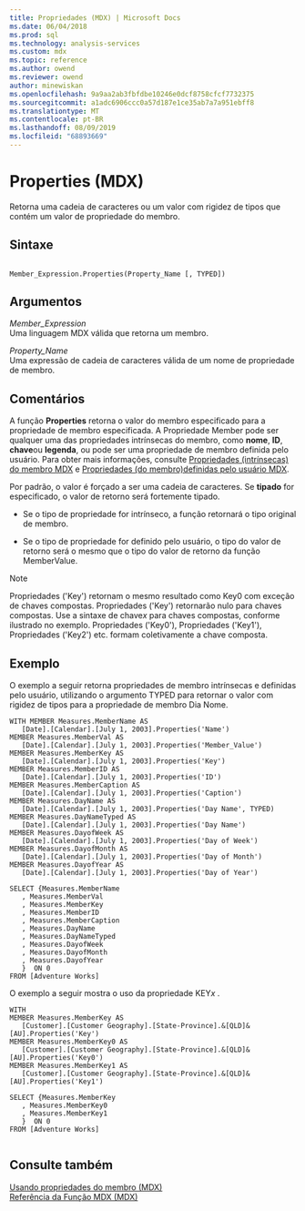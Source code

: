 ```yaml
---
title: Propriedades (MDX) | Microsoft Docs
ms.date: 06/04/2018
ms.prod: sql
ms.technology: analysis-services
ms.custom: mdx
ms.topic: reference
ms.author: owend
ms.reviewer: owend
author: minewiskan
ms.openlocfilehash: 9a9aa2ab3fbfdbe10246e0dcf8758cfcf7732375
ms.sourcegitcommit: a1adc6906ccc0a57d187e1ce35ab7a7a951ebff8
ms.translationtype: MT
ms.contentlocale: pt-BR
ms.lasthandoff: 08/09/2019
ms.locfileid: "68893669"
---
```

# <a name="properties-mdx"></a>Properties (MDX)


  Retorna uma cadeia de caracteres ou um valor com rigidez de tipos que contém um valor de propriedade do membro.  
  
## <a name="syntax"></a>Sintaxe  
  
```  
  
Member_Expression.Properties(Property_Name [, TYPED])  
```  
  
## <a name="arguments"></a>Argumentos  
 *Member_Expression*  
 Uma linguagem MDX válida que retorna um membro.  
  
 *Property_Name*  
 Uma expressão de cadeia de caracteres válida de um nome de propriedade de membro.  
  
## <a name="remarks"></a>Comentários  
 A função **Properties** retorna o valor do membro especificado para a propriedade de membro especificada. A Propriedade Member pode ser qualquer uma das propriedades intrínsecas do membro, como **nome**, **ID**, **chave**ou **legenda**, ou pode ser uma propriedade de membro definida pelo usuário. Para obter mais informações, consulte [Propriedades &#40;intrínsecas&#41; do membro MDX](https://docs.microsoft.com/analysis-services/multidimensional-models/mdx/mdx-member-properties-intrinsic-member-properties) e [Propriedades &#40;do membro&#41;definidas pelo usuário MDX](https://docs.microsoft.com/analysis-services/multidimensional-models/mdx/mdx-member-properties-user-defined-member-properties).  
  
 Por padrão, o valor é forçado a ser uma cadeia de caracteres. Se **tipado** for especificado, o valor de retorno será fortemente tipado.  
  
-   Se o tipo de propriedade for intrínseco, a função retornará o tipo original de membro.  
  
-   Se o tipo de propriedade for definido pelo usuário, o tipo do valor de retorno será o mesmo que o tipo do valor de retorno da função MemberValue.  
  
> [!NOTE]  
>  Propriedades ('Key') retornam o mesmo resultado como Key0 com exceção de chaves compostas. Propriedades ('Key') retornarão nulo para chaves compostas. Use a sintaxe de chave*x* para chaves compostas, conforme ilustrado no exemplo. Propriedades ('Key0'), Propriedades ('Key1'), Propriedades ('Key2') etc. formam coletivamente a chave composta.  
  
## <a name="example"></a>Exemplo  
 O exemplo a seguir retorna propriedades de membro intrínsecas e definidas pelo usuário, utilizando o argumento TYPED para retornar o valor com rigidez de tipos para a propriedade de membro Dia Nome.  
  
```  
WITH MEMBER Measures.MemberName AS   
   [Date].[Calendar].[July 1, 2003].Properties('Name')  
MEMBER Measures.MemberVal AS   
   [Date].[Calendar].[July 1, 2003].Properties('Member_Value')  
MEMBER Measures.MemberKey AS   
   [Date].[Calendar].[July 1, 2003].Properties('Key')  
MEMBER Measures.MemberID AS   
   [Date].[Calendar].[July 1, 2003].Properties('ID')  
MEMBER Measures.MemberCaption AS   
   [Date].[Calendar].[July 1, 2003].Properties('Caption')  
MEMBER Measures.DayName AS   
   [Date].[Calendar].[July 1, 2003].Properties('Day Name', TYPED)  
MEMBER Measures.DayNameTyped AS   
   [Date].[Calendar].[July 1, 2003].Properties('Day Name')  
MEMBER Measures.DayofWeek AS   
   [Date].[Calendar].[July 1, 2003].Properties('Day of Week')  
MEMBER Measures.DayofMonth AS   
   [Date].[Calendar].[July 1, 2003].Properties('Day of Month')  
MEMBER Measures.DayofYear AS   
   [Date].[Calendar].[July 1, 2003].Properties('Day of Year')  
  
SELECT {Measures.MemberName  
   , Measures.MemberVal  
   , Measures.MemberKey  
   , Measures.MemberID  
   , Measures.MemberCaption  
   , Measures.DayName  
   , Measures.DayNameTyped  
   , Measures.DayofWeek  
   , Measures.DayofMonth  
   , Measures.DayofYear  
   }  ON 0  
FROM [Adventure Works]  
```  
  
 O exemplo a seguir mostra o uso da propriedade KEY*x* .  
  
```  
WITH   
MEMBER Measures.MemberKey AS   
   [Customer].[Customer Geography].[State-Province].&[QLD]&[AU].Properties('Key')  
MEMBER Measures.MemberKey0 AS   
   [Customer].[Customer Geography].[State-Province].&[QLD]&[AU].Properties('Key0')  
MEMBER Measures.MemberKey1 AS   
   [Customer].[Customer Geography].[State-Province].&[QLD]&[AU].Properties('Key1')  
  
SELECT {Measures.MemberKey  
   , Measures.MemberKey0  
   , Measures.MemberKey1     
   }  ON 0  
FROM [Adventure Works]  
  
```  
  
## <a name="see-also"></a>Consulte também  
 [Usando propriedades do membro &#40;MDX&#41;](https://docs.microsoft.com/analysis-services/multidimensional-models/mdx/mdx-member-properties)   
 [Referência da Função MDX &#40;MDX&#41;](../mdx/mdx-function-reference-mdx.md)  
  
  
